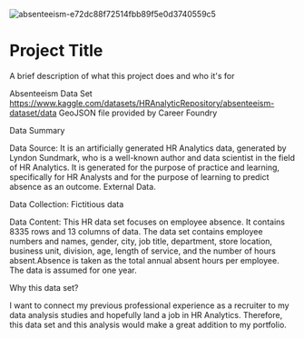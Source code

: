 

![absenteeism-e72dc88f72514fbb89f5e0d3740559c5](https://github.com/user-attachments/assets/c6a89e5a-c036-472b-90fe-a475ad44ca27)


# Project Title

A brief description of what this project does and who it's for

Absenteeism Data Set
https://www.kaggle.com/datasets/HRAnalyticRepository/absenteeism-dataset/data
GeoJSON file provided by Career Foundry 

Data Summary

Data Source: It is an artificially generated HR Analytics data, generated by Lyndon Sundmark, who is a well-known author and data scientist in the field of HR Analytics. It is generated for the purpose of practice and learning, specifically for HR Analysts and for the purpose of learning to predict absence as an outcome. External Data. 

Data Collection: Fictitious data

Data Content: This HR data set focuses on employee absence. It contains 8335 rows and 13 columns of data. The data set contains employee numbers and names, gender, city, job title, department, store location, business unit, division, age, length of service, and the number of hours absent.Absence is taken as the total annual absent hours per employee. The data is assumed for one year. 

Why this data set? 

I want to connect my previous professional experience as a recruiter to my data analysis studies and hopefully land a job in HR Analytics. Therefore, this data set and this analysis would make a great addition to my portfolio. 

